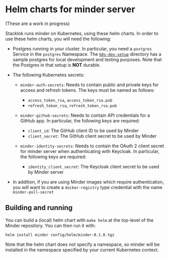 # Helm charts for minder server

(These are a work in progress)

Stacklok runs minder on Kubernetes, using these helm charts. In order to use
these helm charts, you will need the following:

- Postgres running in your cluster. In particular, you need a `postgres` Service
  in the `postgres` Namespace. The [`k8s-dev-setup`](../k8s-dev-setup/)
  directory has a sample postgres for local development and testing purposes.
  Note that the Postgres in that setup is **NOT** durable.

- The following Kubernetes secrets:

  - `minder-auth-secrets`: Needs to contain public and private keys for access
    and refresh tokens. The keys must be named as follows:

    - `access_token_rsa`, `access_token_rsa.pub`
    - `refresh_token_rsa`, `refresh_token_rsa.pub`

  - `minder-github-secrets`: Needs to contain API credentials for a GitHub
    app. In particular, the following keys are required:
    - `client_id`: The GitHub client ID to be used by Minder
    - `client_secret`: The GitHub client secret to be used by Minder

  - `minder-identity-secrets`: Needs to contain the OAuth 2 client secret for minder
    server when authenticating with Keycloak. In particular, the following keys are required:
    - `identity_client_secret`: The Keycloak client secret to be used by Minder server

- In addition, if you are using Minder images which require authentication,
  you will want to create a `docker-registry` type credential with the name
  `minder-pull-secret`

## Building and running

You can build a (local) helm chart with `make helm` at the top-level of the
Minder repository. You can then run it with:

```helm
helm install minder config/helm/minder-0.1.0.tgz
```

Note that the helm chart does not specify a namespace, so minder will be
installed in the namespace specified by your current Kubernetes context.
